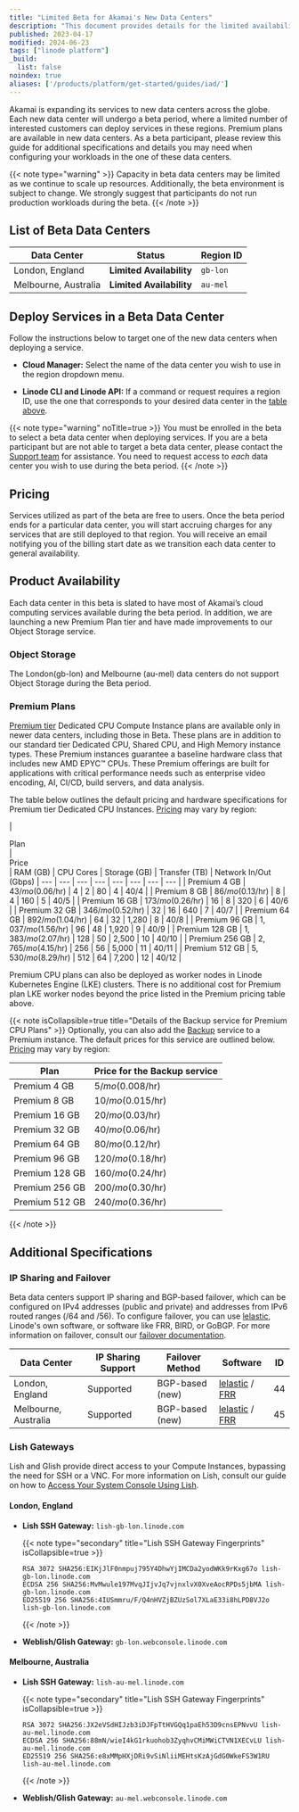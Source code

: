 ```yaml
---
title: "Limited Beta for Akamai's New Data Centers"
description: "This document provides details for the limited availability beta of Akamai Cloud Compute's latest data centers."
published: 2023-04-17
modified: 2024-06-23
tags: ["linode platform"]
_build:
  list: false
noindex: true
aliases: ['/products/platform/get-started/guides/iad/']
---
```


Akamai is expanding its services to new data centers across the globe. Each new data center will undergo a beta period, where a limited number of interested customers can deploy services in these regions. Premium plans are available in new data centers. As a beta participant, please review this guide for additional specifications and details you may need when configuring your workloads in the one of these data centers.

{{< note type="warning" >}}
Capacity in beta data centers may be limited as we continue to scale up resources. Additionally, the beta environment is subject to change. We strongly suggest that participants do not run production workloads during the beta.
{{< /note >}}

## List of Beta Data Centers

| Data Center | Status | Region ID |
| -- | -- | -- |
| London, England | **Limited Availability** | `gb-lon` |
| Melbourne, Australia | **Limited Availability** | `au-mel`

## Deploy Services in a Beta Data Center

Follow the instructions below to target one of the new data centers when deploying a service.

-   **Cloud Manager:** Select the name of the data center you wish to use in the region dropdown menu.

-   **Linode CLI and Linode API:** If a command or request requires a region ID, use the one that corresponds to your desired data center in the [table above](#list-of-new-data-centers).

{{< note type="warning" noTitle=true >}}
You must be enrolled in the beta to select a beta data center when deploying services. If you are a beta participant but are not able to target a beta data center, please contact the [Support team](https://www.linode.com/support/) for assistance. You need to request access to *each* data center you wish to use during the beta period.
{{< /note >}}

## Pricing

Services utilized as part of the beta are free to users. Once the beta period ends for a particular data center, you will start accruing charges for any services that are still deployed to that region. You will receive an email notifying you of the billing start date as we transition each data center to general availability.

## Product Availability

Each data center in this beta is slated to have most of Akamai’s cloud computing services available during the beta period. In addition, we are launching a new Premium Plan tier and have made improvements to our Object Storage service.

### Object Storage

The London(gb-lon) and Melbourne (au-mel) data centers do not support Object Storage during the Beta period.

### Premium Plans

[Premium tier](/docs/products/compute/compute-instances/plans/premium/) Dedicated CPU Compute Instance plans are available only in newer data centers, including those in Beta. These plans are in addition to our standard tier Dedicated CPU, Shared CPU, and High Memory instance types. These Premium instances guarantee a baseline hardware class that includes new AMD EPYC™ CPUs. These Premium offerings are built for applications with critical performance needs such as enterprise video encoding, AI, CI/CD, build servers, and data analysis.

The table below outlines the default pricing and hardware specifications for Premium tier Dedicated CPU Instances. [Pricing](https://www.linode.com/pricing/) may vary by region:

| <div class="w-40">Plan</div> | <div class="w-36">Price</div> | RAM (GB) | CPU Cores | Storage (GB) | Transfer (TB) | Network In/Out (Gbps)
| --- |  --- | --- | --- | --- | --- | --- | --- |
| Premium 4 GB   | $43/mo ($0.06/hr)    | 4   | 2  | 80    | 4  | 40/4  |
| Premium 8 GB   | $86/mo ($0.13/hr)    | 8   | 4  | 160   | 5  | 40/5  |
| Premium 16 GB  | $173/mo ($0.26/hr)   | 16  | 8  | 320   | 6  | 40/6  |
| Premium 32 GB  | $346/mo ($0.52/hr)   | 32  | 16 | 640   | 7  | 40/7  |
| Premium 64 GB  | $892/mo ($1.04/hr)   | 64  | 32 | 1,280 | 8  | 40/8  |
| Premium 96 GB  | $1,037/mo ($1.56/hr) | 96  | 48 | 1,920 | 9  | 40/9  |
| Premium 128 GB | $1,383/mo ($2.07/hr) | 128 | 50 | 2,500 | 10 | 40/10 |
| Premium 256 GB | $2,765/mo ($4.15/hr) | 256 | 56 | 5,000 | 11 | 40/11 |
| Premium 512 GB | $5,530/mo ($8.29/hr) | 512 | 64 | 7,200 | 12 | 40/12 |

Premium CPU plans can also be deployed as worker nodes in Linode Kubernetes Engine (LKE) clusters. There is no additional cost for Premium plan LKE worker nodes beyond the price listed in the Premium pricing table above.

{{< note isCollapsible=true title="Details of the Backup service for Premium CPU Plans" >}}
Optionally, you can also add the [Backup](/docs/products/storage/backups/) service to a Premium instance. The default prices for this service are outlined below. [Pricing](https://www.linode.com/pricing/) may vary by region:

| <div class="w-40">Plan</div> | Price for the Backup service |
| --- | --- |
| Premium 4 GB  | $5/mo ($0.008/hr)    |
| Premium 8 GB  | $10/mo ($0.015/hr)   |
| Premium 16 GB | $20/mo ($0.03/hr)   |
| Premium 32 GB | $40/mo ($0.06/hr)   |
| Premium 64 GB | $80/mo ($0.12/hr)   |
| Premium 96 GB | $120/mo ($0.18/hr)  |
| Premium 128 GB | $160/mo ($0.24/hr) |
| Premium 256 GB | $200/mo ($0.30/hr) |
| Premium 512 GB | $240/mo ($0.36/hr) |
{{< /note >}}

## Additional Specifications

### IP Sharing and Failover

Beta data centers support IP sharing and BGP-based failover, which can be configured on IPv4 addresses (public and private) and addresses from IPv6 routed ranges (/64 and /56). To configure failover, you can use [lelastic](https://github.com/linode/lelastic), Linode's own software, or software like FRR, BIRD, or GoBGP. For more information on failover, consult our [failover documentation](/docs/products/compute/compute-instances/guides/failover/).

| Data Center | IP Sharing Support | Failover Method | Software | ID |
| --- | --- | --- | --- | --- |
| London, England | Supported | BGP-based (new) | [lelastic](/docs/products/compute/compute-instances/guides/failover/#configure-failover) / [FRR](/docs/products/compute/compute-instances/guides/failover-bgp-frr/) | 44 |
| Melbourne, Australia | Supported | BGP-based (new) | [lelastic](/docs/products/compute/compute-instances/guides/failover/#configure-failover) / [FRR](/docs/products/compute/compute-instances/guides/failover-bgp-frr/) | 45 |

### Lish Gateways

Lish and Glish provide direct access to your Compute Instances, bypassing the need for SSH or a VNC. For more information on Lish, consult our guide on how to [Access Your System Console Using Lish](/docs/products/compute/compute-instances/guides/lish/).

#### London, England

-   **Lish SSH Gateway:** `lish-gb-lon.linode.com`

    {{< note type="secondary" title="Lish SSH Gateway Fingerprints" isCollapsible=true >}}
    ```command
    RSA 3072 SHA256:EIKjJlF0nmpuj795Y4DhwYjIMCDa2yodWKk9rKxg67o lish-gb-lon.linode.com
    ECDSA 256 SHA256:MvMwule197MvqJIjvJq7vjnxlvX0XveAocRPDs5jbMA lish-gb-lon.linode.com
    ED25519 256 SHA256:4IUSmmru/F/Q4nHVZjBZUzSol7XLaE33i8hLPD8VJ2o lish-gb-lon.linode.com
    ```
    {{< /note >}}

-   **Weblish/Glish Gateway:** `gb-lon.webconsole.linode.com`

#### Melbourne, Australia

-   **Lish SSH Gateway:** `lish-au-mel.linode.com`

    {{< note type="secondary" title="Lish SSH Gateway Fingerprints" isCollapsible=true >}}
    ```command
    RSA 3072 SHA256:JX2eVSdHIJzb3iDJFpTtHVGQq1paEh53D9cnsEPNvvU lish-au-mel.linode.com
    ECDSA 256 SHA256:88mN/wieI4kG1rkuohob3ZyqhvCMiMWiCTVN1XECvLU lish-au-mel.linode.com
    ED25519 256 SHA256:e8xMMpHXjDRi9vSiNliiMEHtsKzAjGdG0WkeFS3W1RU lish-au-mel.linode.com
    ```
    {{< /note >}}

-   **Weblish/Glish Gateway:** `au-mel.webconsole.linode.com`